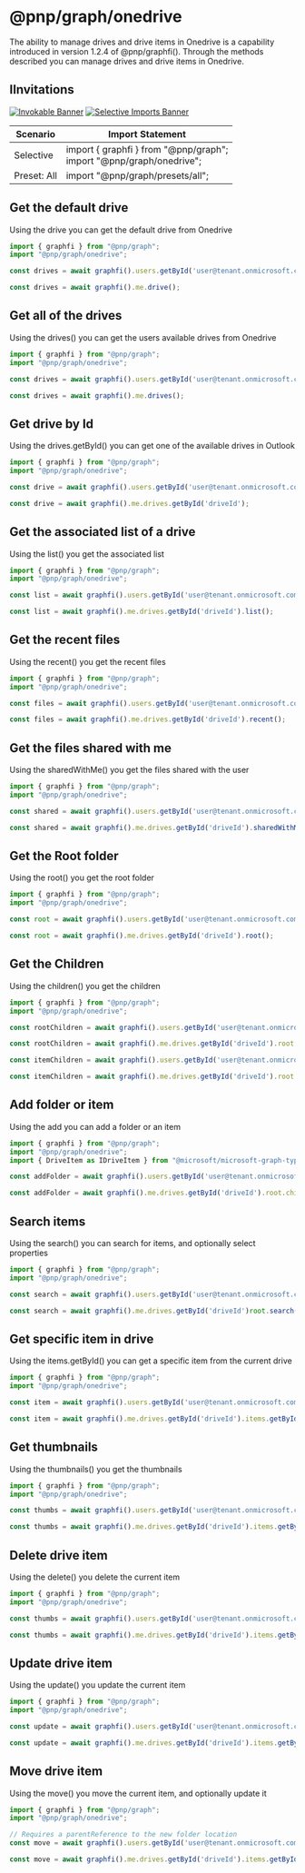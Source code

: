 # @pnp/graph/onedrive

The ability to manage drives and drive items in Onedrive is a capability introduced in version 1.2.4 of @pnp/graphfi(). Through the methods described
you can manage drives and drive items in Onedrive.

## IInvitations

[![Invokable Banner](https://img.shields.io/badge/Invokable-informational.svg)](../concepts/invokable.md) [![Selective Imports Banner](https://img.shields.io/badge/Selective%20Imports-informational.svg)](../concepts/selective-imports.md)  

| Scenario    | Import Statement                                                  |
| ----------- | ----------------------------------------------------------------- |
| Selective   | import { graphfi } from "@pnp/graph";<br />import "@pnp/graph/onedrive"; |
| Preset: All | import "@pnp/graph/presets/all";    |

## Get the default drive

Using the drive you can get the default drive from Onedrive

```TypeScript
import { graphfi } from "@pnp/graph";
import "@pnp/graph/onedrive";

const drives = await graphfi().users.getById('user@tenant.onmicrosoft.com').drives();

const drives = await graphfi().me.drive();

```

## Get all of the drives

Using the drives() you can get the users available drives from Onedrive

```TypeScript
import { graphfi } from "@pnp/graph";
import "@pnp/graph/onedrive";

const drives = await graphfi().users.getById('user@tenant.onmicrosoft.com').drives();

const drives = await graphfi().me.drives();

```

## Get drive by Id

Using the drives.getById() you can get one of the available drives in Outlook

```TypeScript
import { graphfi } from "@pnp/graph";
import "@pnp/graph/onedrive";

const drive = await graphfi().users.getById('user@tenant.onmicrosoft.com').drives.getById('driveId');

const drive = await graphfi().me.drives.getById('driveId');

```

## Get the associated list of a drive

Using the list() you get the associated list

```TypeScript
import { graphfi } from "@pnp/graph";
import "@pnp/graph/onedrive";

const list = await graphfi().users.getById('user@tenant.onmicrosoft.com').drives.getById('driveId').list();

const list = await graphfi().me.drives.getById('driveId').list();

```

## Get the recent files

Using the recent() you get the recent files

```TypeScript
import { graphfi } from "@pnp/graph";
import "@pnp/graph/onedrive";

const files = await graphfi().users.getById('user@tenant.onmicrosoft.com').drives.getById('driveId').recent();

const files = await graphfi().me.drives.getById('driveId').recent();

```

## Get the files shared with me

Using the sharedWithMe() you get the files shared with the user

```TypeScript
import { graphfi } from "@pnp/graph";
import "@pnp/graph/onedrive";

const shared = await graphfi().users.getById('user@tenant.onmicrosoft.com').drives.getById('driveId').sharedWithMe();

const shared = await graphfi().me.drives.getById('driveId').sharedWithMe();

```

## Get the Root folder

Using the root() you get the root folder

```TypeScript
import { graphfi } from "@pnp/graph";
import "@pnp/graph/onedrive";

const root = await graphfi().users.getById('user@tenant.onmicrosoft.com').drives.getById('driveId').root();

const root = await graphfi().me.drives.getById('driveId').root();

```

## Get the Children

Using the children() you get the children

```TypeScript
import { graphfi } from "@pnp/graph";
import "@pnp/graph/onedrive";

const rootChildren = await graphfi().users.getById('user@tenant.onmicrosoft.com').drives.getById('driveId').root.children();

const rootChildren = await graphfi().me.drives.getById('driveId').root.children();

const itemChildren = await graphfi().users.getById('user@tenant.onmicrosoft.com').drives.getById('driveId').items.getById('itemId').children();

const itemChildren = await graphfi().me.drives.getById('driveId').root.items.getById('itemId').children();

```

## Add folder or item

Using the add you can add a folder or an item

```TypeScript
import { graphfi } from "@pnp/graph";
import "@pnp/graph/onedrive";
import { DriveItem as IDriveItem } from "@microsoft/microsoft-graph-types";

const addFolder = await graphfi().users.getById('user@tenant.onmicrosoft.com').drives.getById('driveId').root.children.add('New Folder', <IDriveItem>{folder: {}});

const addFolder = await graphfi().me.drives.getById('driveId').root.children.add('New Folder', <IDriveItem>{folder: {}});

```

## Search items

Using the search() you can search for items, and optionally select properties

```TypeScript
import { graphfi } from "@pnp/graph";
import "@pnp/graph/onedrive";

const search = await graphfi().users.getById('user@tenant.onmicrosoft.com').drives.getById('driveId')root.search('queryText')();

const search = await graphfi().me.drives.getById('driveId')root.search('queryText')();

```

## Get specific item in drive

Using the items.getById() you can get a specific item from the current drive

```TypeScript
import { graphfi } from "@pnp/graph";
import "@pnp/graph/onedrive";

const item = await graphfi().users.getById('user@tenant.onmicrosoft.com').drives.getById('driveId').items.getById('itemId');

const item = await graphfi().me.drives.getById('driveId').items.getById('itemId');

```

## Get thumbnails

Using the thumbnails() you get the thumbnails

```TypeScript
import { graphfi } from "@pnp/graph";
import "@pnp/graph/onedrive";

const thumbs = await graphfi().users.getById('user@tenant.onmicrosoft.com').drives.getById('driveId').items.getById('itemId').thumbnails();

const thumbs = await graphfi().me.drives.getById('driveId').items.getById('itemId').thumbnails();

```

## Delete drive item

Using the delete() you delete the current item

```TypeScript
import { graphfi } from "@pnp/graph";
import "@pnp/graph/onedrive";

const thumbs = await graphfi().users.getById('user@tenant.onmicrosoft.com').drives.getById('driveId').items.getById('itemId').delete();

const thumbs = await graphfi().me.drives.getById('driveId').items.getById('itemId').delete();

```

## Update drive item

Using the update() you update the current item

```TypeScript
import { graphfi } from "@pnp/graph";
import "@pnp/graph/onedrive";

const update = await graphfi().users.getById('user@tenant.onmicrosoft.com').drives.getById('driveId').items.getById('itemId').update({name: "New Name"});

const update = await graphfi().me.drives.getById('driveId').items.getById('itemId').update({name: "New Name"});

```

## Move drive item

Using the move() you move the current item, and optionally update it

```TypeScript
import { graphfi } from "@pnp/graph";
import "@pnp/graph/onedrive";

// Requires a parentReference to the new folder location
const move = await graphfi().users.getById('user@tenant.onmicrosoft.com').drives.getById('driveId').items.getById('itemId').move({ parentReference: { id: 'itemId'}}, {name: "New Name"});

const move = await graphfi().me.drives.getById('driveId').items.getById('itemId').move({ parentReference: { id: 'itemId'}}, {name: "New Name"});

```
